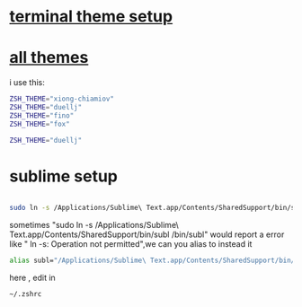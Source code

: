 # [terminal theme setup](http://jakoblaegdsmand.com/en/blog/how-to-get-an-awesome-looking-terminal-on-mac-os-x/)

# [all themes](http://ethanschoonover.com/solarized)
i use this:
```sh
ZSH_THEME="xiong-chiamiov"
ZSH_THEME="duellj"
ZSH_THEME="fino"
ZSH_THEME="fox"

```

```sh 
ZSH_THEME="duellj"
```


# sublime setup
```sh

sudo ln -s /Applications/Sublime\ Text.app/Contents/SharedSupport/bin/subl /bin/subl

```
sometimes "sudo ln -s /Applications/Sublime\ Text.app/Contents/SharedSupport/bin/subl /bin/subl" would report a error like " ln -s: Operation not permitted",we can you alias to instead it
```sh
alias subl="/Applications/Sublime\ Text.app/Contents/SharedSupport/bin/subl"
```
here , edit in 
```sh 
~/.zshrc
```

